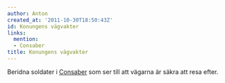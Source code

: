 ```yaml
---
author: Anton
created_at: '2011-10-30T18:50:43Z'
id: Konungens vägvakter
links:
  mention:
  - Consaber
title: Konungens vägvakter
---
```


Beridna soldater i [Consaber] som ser till att vägarna är säkra att resa efter.

  [Consaber]: Consaber
